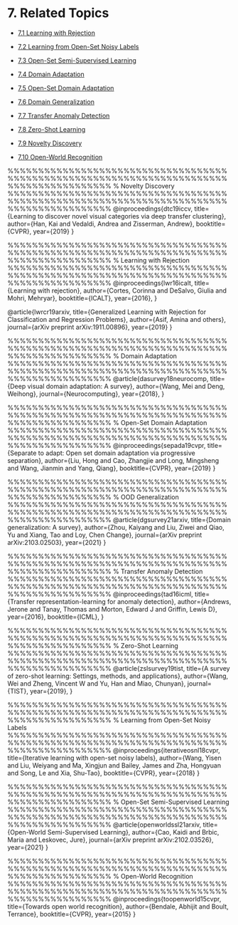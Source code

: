 <a name="top"></a>
# 7. Related Topics
- [7.1 Learning with Rejection](#7.1)
- [7.2 Learning from Open-Set Noisy Labels](#7.2)
- [7.3 Open-Set Semi-Supervised Learning](#7.3)

- [7.4 Domain Adaptation](#7.4)
- [7.5 Open-Set Domain Adaptation](#7.5)

- [7.6 Domain Generalization](#7.6)
- [7.7 Transfer Anomaly Detection](#7.7)
- [7.8 Zero-Shot Learning](#7.8)

- [7.9 Novelty Discovery](#7.9)
- [7.10 Open-World Recognition](#7.10)


%%%%%%%%%%%%%%%%%%%%%%%%%%%%%%%%%%%%%%%%%%%%%%%%%%%%%%%%%%%%%%%%%%%%%%%%%%%%%%%%%%%%%%%%%
% Novelty Discovery
%%%%%%%%%%%%%%%%%%%%%%%%%%%%%%%%%%%%%%%%%%%%%%%%%%%%%%%%%%%%%%%%%%%%%%%%%%%%%%%%%%%%%%%%%
@inproceedings{dtc19iccv,
  title={Learning to discover novel visual categories via deep transfer clustering},
  author={Han, Kai and Vedaldi, Andrea and Zisserman, Andrew},
  booktitle={CVPR},
  year={2019}
}




%%%%%%%%%%%%%%%%%%%%%%%%%%%%%%%%%%%%%%%%%%%%%%%%%%%%%%%%%%%%%%%%%%%%%%%%%%%%%%%%%%%%%%%%%
% Learning with Rejection 
%%%%%%%%%%%%%%%%%%%%%%%%%%%%%%%%%%%%%%%%%%%%%%%%%%%%%%%%%%%%%%%%%%%%%%%%%%%%%%%%%%%%%%%%%
@inproceedings{lwr16icalt,
  title={Learning with rejection},
  author={Cortes, Corinna and DeSalvo, Giulia and Mohri, Mehryar},
  booktitle={ICALT},
  year={2016},
}

@article{lwrcr19arxiv,
  title={Generalized Learning with Rejection for Classification and Regression Problems},
  author={Asif, Amina and others},
  journal={arXiv preprint arXiv:1911.00896},
  year={2019}
}

%%%%%%%%%%%%%%%%%%%%%%%%%%%%%%%%%%%%%%%%%%%%%%%%%%%%%%%%%%%%%%%%%%%%%%%%%%%%%%%%%%%%%%%%%
% Domain Adaptation
%%%%%%%%%%%%%%%%%%%%%%%%%%%%%%%%%%%%%%%%%%%%%%%%%%%%%%%%%%%%%%%%%%%%%%%%%%%%%%%%%%%%%%%%%
@article{dasurvey18neurocomp,
  title={Deep visual domain adaptation: A survey},
  author={Wang, Mei and Deng, Weihong},
  journal={Neurocomputing},
  year={2018},
}


%%%%%%%%%%%%%%%%%%%%%%%%%%%%%%%%%%%%%%%%%%%%%%%%%%%%%%%%%%%%%%%%%%%%%%%%%%%%%%%%%%%%%%%%%
% Open-Set Domain Adaptation
%%%%%%%%%%%%%%%%%%%%%%%%%%%%%%%%%%%%%%%%%%%%%%%%%%%%%%%%%%%%%%%%%%%%%%%%%%%%%%%%%%%%%%%%%
@inproceedings{sepada19cvpr,
  title={Separate to adapt: Open set domain adaptation via progressive separation},
  author={Liu, Hong and Cao, Zhangjie and Long, Mingsheng and Wang, Jianmin and Yang, Qiang},
  booktitle={CVPR},
  year={2019}
}


%%%%%%%%%%%%%%%%%%%%%%%%%%%%%%%%%%%%%%%%%%%%%%%%%%%%%%%%%%%%%%%%%%%%%%%%%%%%%%%%%%%%%%%%%
% OOD Generalization
%%%%%%%%%%%%%%%%%%%%%%%%%%%%%%%%%%%%%%%%%%%%%%%%%%%%%%%%%%%%%%%%%%%%%%%%%%%%%%%%%%%%%%%%%
@article{dgsurvey21arxiv,
  title={Domain generalization: A survey},
  author={Zhou, Kaiyang and Liu, Ziwei and Qiao, Yu and Xiang, Tao and Loy, Chen Change},
  journal={arXiv preprint arXiv:2103.02503},
  year={2021}
}



%%%%%%%%%%%%%%%%%%%%%%%%%%%%%%%%%%%%%%%%%%%%%%%%%%%%%%%%%%%%%%%%%%%%%%%%%%%%%%%%%%%%%%%%%
% Transfer Anomaly Detection
%%%%%%%%%%%%%%%%%%%%%%%%%%%%%%%%%%%%%%%%%%%%%%%%%%%%%%%%%%%%%%%%%%%%%%%%%%%%%%%%%%%%%%%%%
@inproceedings{tad16icml,
  title={Transfer representation-learning for anomaly detection},
  author={Andrews, Jerone and Tanay, Thomas and Morton, Edward J and Griffin, Lewis D},
  year={2016},
  booktitle={ICML},
}

%%%%%%%%%%%%%%%%%%%%%%%%%%%%%%%%%%%%%%%%%%%%%%%%%%%%%%%%%%%%%%%%%%%%%%%%%%%%%%%%%%%%%%%%%
% Zero-Shot Learning
%%%%%%%%%%%%%%%%%%%%%%%%%%%%%%%%%%%%%%%%%%%%%%%%%%%%%%%%%%%%%%%%%%%%%%%%%%%%%%%%%%%%%%%%%
@article{zslsurvey19tist,
  title={A survey of zero-shot learning: Settings, methods, and applications},
  author={Wang, Wei and Zheng, Vincent W and Yu, Han and Miao, Chunyan},
  journal={TIST},
  year={2019},
}

%%%%%%%%%%%%%%%%%%%%%%%%%%%%%%%%%%%%%%%%%%%%%%%%%%%%%%%%%%%%%%%%%%%%%%%%%%%%%%%%%%%%%%%%%
% Learning from Open-Set Noisy Labels
%%%%%%%%%%%%%%%%%%%%%%%%%%%%%%%%%%%%%%%%%%%%%%%%%%%%%%%%%%%%%%%%%%%%%%%%%%%%%%%%%%%%%%%%%
@inproceedings{iterativeosnl18cvpr,
  title={Iterative learning with open-set noisy labels},
  author={Wang, Yisen and Liu, Weiyang and Ma, Xingjun and Bailey, James and Zha, Hongyuan and Song, Le and Xia, Shu-Tao},
  booktitle={CVPR},
  year={2018}
}


%%%%%%%%%%%%%%%%%%%%%%%%%%%%%%%%%%%%%%%%%%%%%%%%%%%%%%%%%%%%%%%%%%%%%%%%%%%%%%%%%%%%%%%%%
% Open-Set Semi-Supervised Learning
%%%%%%%%%%%%%%%%%%%%%%%%%%%%%%%%%%%%%%%%%%%%%%%%%%%%%%%%%%%%%%%%%%%%%%%%%%%%%%%%%%%%%%%%%
@article{openworldssl21arxiv,
  title={Open-World Semi-Supervised Learning},
  author={Cao, Kaidi and Brbic, Maria and Leskovec, Jure},
  journal={arXiv preprint arXiv:2102.03526},
  year={2021}
}

%%%%%%%%%%%%%%%%%%%%%%%%%%%%%%%%%%%%%%%%%%%%%%%%%%%%%%%%%%%%%%%%%%%%%%%%%%%%%%%%%%%%%%%%%
% Open-World Recognition
%%%%%%%%%%%%%%%%%%%%%%%%%%%%%%%%%%%%%%%%%%%%%%%%%%%%%%%%%%%%%%%%%%%%%%%%%%%%%%%%%%%%%%%%%
@inproceedings{toopenworld15cvpr,
  title={Towards open world recognition},
  author={Bendale, Abhijit and Boult, Terrance},
  booktitle={CVPR},
  year={2015}
}
